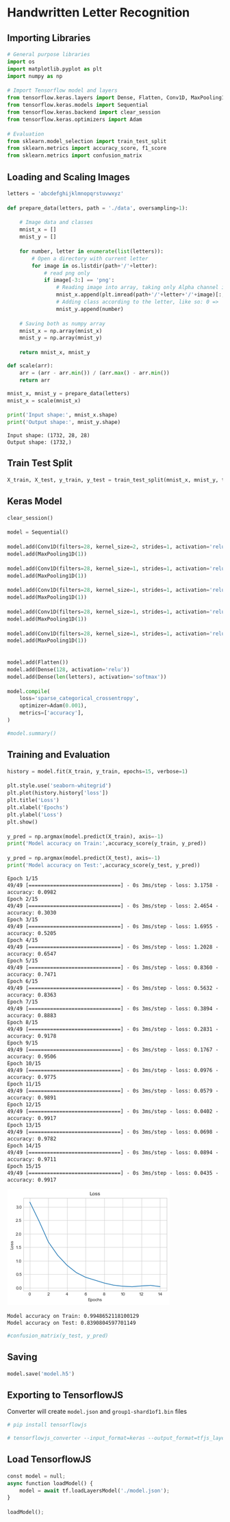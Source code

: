# Handwritten Letter Recognition

## Importing Libraries


```python
# General purpose libraries
import os
import matplotlib.pyplot as plt
import numpy as np

# Import Tensorflow model and layers
from tensorflow.keras.layers import Dense, Flatten, Conv1D, MaxPooling1D
from tensorflow.keras.models import Sequential
from tensorflow.keras.backend import clear_session
from tensorflow.keras.optimizers import Adam

# Evaluation
from sklearn.model_selection import train_test_split
from sklearn.metrics import accuracy_score, f1_score
from sklearn.metrics import confusion_matrix
```

## Loading and Scaling Images


```python
letters = 'abcdefghijklmnopqrstuvwxyz'

def prepare_data(letters, path = './data', oversampling=1):
    
    # Image data and classes
    mnist_x = []
    mnist_y = []

    for number, letter in enumerate(list(letters)):
        # Open a directory with current letter
        for image in os.listdir(path+'/'+letter):
            # read png only
            if image[-3:] == 'png': 
                # Reading image into array, taking only Alpha channel in RGBA
                mnist_x.append(plt.imread(path+'/'+letter+'/'+image)[:,:,3])
                # Adding class according to the letter, like so: 0 => 'A', 1 => 'B'...
                mnist_y.append(number)

    # Saving both as numpy array
    mnist_x = np.array(mnist_x)
    mnist_y = np.array(mnist_y)

    return mnist_x, mnist_y
```


```python
def scale(arr):
    arr = (arr - arr.min()) / (arr.max() - arr.min())
    return arr
```


```python
mnist_x, mnist_y = prepare_data(letters)
mnist_x = scale(mnist_x)

print('Input shape:', mnist_x.shape)
print('Output shape:', mnist_y.shape)
```

    Input shape: (1732, 28, 28)
    Output shape: (1732,)


## Train Test Split


```python
X_train, X_test, y_train, y_test = train_test_split(mnist_x, mnist_y, test_size=0.1, random_state=42)
```

## Keras Model


```python
clear_session()

model = Sequential()

model.add(Conv1D(filters=28, kernel_size=2, strides=1, activation='relu', input_shape=(28, 28)))
model.add(MaxPooling1D(1))

model.add(Conv1D(filters=28, kernel_size=1, strides=1, activation='relu'))
model.add(MaxPooling1D(1))

model.add(Conv1D(filters=28, kernel_size=1, strides=1, activation='relu'))
model.add(MaxPooling1D(1))

model.add(Conv1D(filters=28, kernel_size=1, strides=1, activation='relu'))
model.add(MaxPooling1D(1))

model.add(Conv1D(filters=28, kernel_size=1, strides=1, activation='relu'))
model.add(MaxPooling1D(1))


model.add(Flatten())
model.add(Dense(128, activation='relu'))
model.add(Dense(len(letters), activation='softmax'))

model.compile(
    loss='sparse_categorical_crossentropy',
    optimizer=Adam(0.001),
    metrics=['accuracy'],
)
```


```python
#model.summary()
```

## Training and Evaluation


```python
history = model.fit(X_train, y_train, epochs=15, verbose=1)

plt.style.use('seaborn-whitegrid')
plt.plot(history.history['loss'])
plt.title('Loss')
plt.xlabel('Epochs')
plt.ylabel('Loss')
plt.show()

y_pred = np.argmax(model.predict(X_train), axis=-1)
print('Model accuracy on Train:',accuracy_score(y_train, y_pred))

y_pred = np.argmax(model.predict(X_test), axis=-1)
print('Model accuracy on Test:',accuracy_score(y_test, y_pred))
```

    Epoch 1/15
    49/49 [==============================] - 0s 3ms/step - loss: 3.1758 - accuracy: 0.0982
    Epoch 2/15
    49/49 [==============================] - 0s 3ms/step - loss: 2.4654 - accuracy: 0.3030
    Epoch 3/15
    49/49 [==============================] - 0s 3ms/step - loss: 1.6955 - accuracy: 0.5205
    Epoch 4/15
    49/49 [==============================] - 0s 3ms/step - loss: 1.2028 - accuracy: 0.6547
    Epoch 5/15
    49/49 [==============================] - 0s 3ms/step - loss: 0.8360 - accuracy: 0.7471
    Epoch 6/15
    49/49 [==============================] - 0s 3ms/step - loss: 0.5632 - accuracy: 0.8363
    Epoch 7/15
    49/49 [==============================] - 0s 3ms/step - loss: 0.3894 - accuracy: 0.8883
    Epoch 8/15
    49/49 [==============================] - 0s 3ms/step - loss: 0.2831 - accuracy: 0.9178
    Epoch 9/15
    49/49 [==============================] - 0s 3ms/step - loss: 0.1767 - accuracy: 0.9506
    Epoch 10/15
    49/49 [==============================] - 0s 3ms/step - loss: 0.0976 - accuracy: 0.9775
    Epoch 11/15
    49/49 [==============================] - 0s 3ms/step - loss: 0.0579 - accuracy: 0.9891
    Epoch 12/15
    49/49 [==============================] - 0s 3ms/step - loss: 0.0402 - accuracy: 0.9917
    Epoch 13/15
    49/49 [==============================] - 0s 3ms/step - loss: 0.0698 - accuracy: 0.9782
    Epoch 14/15
    49/49 [==============================] - 0s 3ms/step - loss: 0.0894 - accuracy: 0.9711
    Epoch 15/15
    49/49 [==============================] - 0s 3ms/step - loss: 0.0435 - accuracy: 0.9917



![png](images/1.png)


    Model accuracy on Train: 0.9948652118100129
    Model accuracy on Test: 0.8390804597701149



```python
#confusion_matrix(y_test, y_pred)
```

## Saving


```python
model.save('model.h5')
```

## Exporting to TensorflowJS

Converter will create `model.json` and `group1-shard1of1.bin` files


```python
# pip install tensorflowjs
```


```python
# tensorflowjs_converter --input_format=keras --output_format=tfjs_layers_model ./model.h5 ./www/
```

## Load TensorflowJS


```python
const model = null;
async function loadModel() {
    model = await tf.loadLayersModel('./model.json');
}

loadModel();
```
